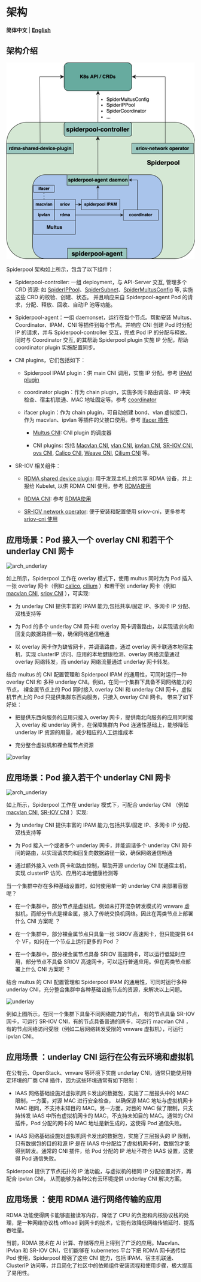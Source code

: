# 架构

**简体中文** | [**English**](./arch.md)

## 架构介绍

![arch](../images/spiderpool_arch.png)

Spiderpool 架构如上所示，包含了以下组件：

* Spiderpool-controller: 一组 deployment，与 API-Server 交互, 管理多个 CRD 资源: 如 [SpiderIPPool](../reference/crd-spiderippool.md)、[SpiderSubnet](../reference/crd-spidersubnet.md)、[SpiderMultusConfig](../reference/crd-spidermultusconfig.md) 等, 实施这些 CRD 的校验、创建、状态。 并且响应来自 Spiderpool-agent Pod 的请求，分配、释放、回收、自动IP 池等功能。

* Spiderpool-agent：一组 daemonset，运行在每个节点。帮助安装 Multus、Coordinator、IPAM、CNI 等插件到每个节点。并响应 CNI 创建 Pod 时分配 IP 的请求，并与 Spiderpool-controller 交互，完成 Pod IP 的分配与释放。同时与 Coordinator 交互, 的其帮助 Spiderpool plugin 实施 IP 分配，帮助 coordinator plugin 实施配置同步。

* CNI plugins，它们包括如下：

  * Spiderpool IPAM plugin：供 main CNI 调用，实施 IP 分配。参考 [IPAM plugin](../reference/plugin-ipam.md)

  * coordinator plugin：作为 chain plugin，实施多网卡路由调谐、IP 冲突检查、宿主机联通、MAC 地址固定等。参考 [coordinator](../concepts/coordinator-zh_CN.md)

  * ifacer plugin：作为 chain plugin，可自动创建 bond、vlan 虚拟接口，作为 macvlan、ipvlan 等插件的父接口使用。参考 [Ifacer 插件](../reference/plugin-ifacer.md)

    * [Multus CNI](https://github.com/k8snetworkplumbingwg/multus-cni): CNI plugin 的调度器

    * CNI plugins: 包括 [Macvlan CNI](https://github.com/containernetworking/plugins/tree/main/plugins/main/macvlan),
        [vlan CNI](https://github.com/containernetworking/plugins/tree/main/plugins/main/vlan),
        [ipvlan CNI](https://github.com/containernetworking/plugins/tree/main/plugins/main/ipvlan),
        [SR-IOV CNI](https://github.com/k8snetworkplumbingwg/sriov-cni),
        [ovs CNI](https://github.com/k8snetworkplumbingwg/ovs-cni),
        [Calico CNI](https://github.com/projectcalico/calico),
        [Weave CNI](https://github.com/weaveworks/weave),
        [Cilium CNI](https://github.com/cilium/cilium) 等。

* SR-IOV 相关组件：

  * [RDMA shared device plugin](https://github.com/Mellanox/k8s-rdma-shared-dev-plugin): 用于发现主机上的共享 RDMA 设备，并上报给 Kubelet, 以供 RDMA CNI 使用，参考 [RDMA使用](../usage/rdma-zh_CN.md)

  * [RDMA CNI](https://github.com/k8snetworkplumbingwg/rdma-cni): 参考 [RDMA使用](../usage/rdma-zh_CN.md)

  * [SR-IOV network operator](https://github.com/k8snetworkplumbingwg/sriov-network-operator): 便于安装和配置使用 sriov-cni，更多参考 [sriov-cni 使用](../usage/install/underlay/get-started-sriov-zh_CN.md)

## 应用场景：Pod 接入一个 overlay CNI 和若干个 underlay CNI 网卡

![arch_underlay](../images/spiderpool-overlay.jpg)

如上所示，Spiderpool 工作在 overlay 模式下，使用 multus 同时为为 Pod 插入一张 overlay 网卡（例如 [calico](https://github.com/projectcalico/calico), [cilium](https://github.com/cilium/cilium) ）和若干张 underlay 网卡（例如 [macvlan CNI](https://github.com/containernetworking/plugins/tree/main/plugins/main/macvlan), [sriov CNI](https://github.com/k8snetworkplumbingwg/sriov-cni) ），可实现:

* 为 underlay CNI 提供丰富的 IPAM 能力,包括共享/固定 IP、多网卡 IP 分配、双栈支持等

* 为 Pod 的多个 underlay CNI 网卡和 overlay 网卡调谐路由，以实现请求向和回复向数据路径一致，确保网络通信畅通

* 以 overlay 网卡作为缺省网卡，并调谐路由，通过 overlay 网卡联通本地宿主机，实现 clusterIP 访问、应用的本地健康检测、overlay 网络流量通过 overlay 网络转发，而 underlay 网络流量通过 underlay 网卡转发。

结合 multus 的 CNI 配置管理和 Spiderpool IPAM 的通用性，可同时运行一种 overlay CNI 和 多种 underlay CNI。例如，在同一个集群下具备不同网络能力的节点， 裸金属节点上的 Pod 同时接入 overlay CNI 和 underlay CNI 网卡，虚拟机节点上的 Pod 只提供集群东西向服务，只接入 overlay CNI 网卡。
带来了如下好处：

* 把提供东西向服务的应用只接入 overlay 网卡，提供南北向服务的应用同时接入 overlay 和 underlay 网卡，在保障集群内 Pod 连通性基础上，能够降低 underlay IP 资源的用量，减少相应的人工运维成本

* 充分整合虚拟机和裸金属节点资源

![overlay](../images/overlay.jpg)

## 应用场景：Pod 接入若干个 underlay CNI 网卡

![arch_underlay](../images/spiderpool-underlay.jpg)

如上所示，Spiderpool 工作在 underlay 模式下，可配合 underlay CNI （例如 [macvlan CNI](https://github.com/containernetworking/plugins/tree/main/plugins/main/macvlan), [SR-IOV CNI](https://github.com/k8snetworkplumbingwg/sriov-cni) ）实现:

* 为 underlay CNI 提供丰富的 IPAM 能力,包括共享/固定 IP、多网卡 IP 分配、双栈支持等

* 为 Pod 接入一个或者多个 underlay 网卡，并能调谐多个 underlay CNI 网卡间的路由，以实现请求向和回复向数据路径一致，确保网络通信畅通

* 通过额外接入 veth 网卡和路由控制，帮助开源 underlay CNI 联通宿主机，实现 clusterIP 访问、应用的本地健康检测等

当一个集群中存在多种基础设置时，如何使用单一的 underlay CNI 来部署容器呢？

* 在一个集群中，部分节点是虚拟机，例如未打开混杂转发模式的 vmware 虚拟机，而部分节点是裸金属，接入了传统交换机网络。因此在两类节点上部署什么 CNI 方案呢 ？

* 在一个集群中，部分裸金属节点只具备一张 SRIOV 高速网卡，但只能提供 64 个 VF，如何在一个节点上运行更多的 Pod ？

* 在一个集群中，部分裸金属节点具备 SRIOV 高速网卡，可以运行低延时应用，部分节点不具备 SRIOV 高速网卡，可以运行普通应用。但在两类节点部署上什么 CNI 方案呢 ？

结合 multus 的 CNI 配置管理和 Spiderpool IPAM 的通用性，可同时运行多种 underlay CNI，充分整合集群中各种基础设施节点的资源，来解决以上问题。

![underlay](../images/underlay.jpg)

例如上图所示，在同一个集群下具备不同网络能力的节点， 有的节点具备 SR-IOV 网卡，可运行 SR-IOV CNI，有的节点具备普通的网卡，可运行 macvlan CNI ，有的节点网络访问受限（例如二层网络转发受限的 vmware 虚拟机），可运行 ipvlan CNI。

## 应用场景 ：underlay CNI 运行在公有云环境和虚拟机

在公有云、OpenStack、vmvare 等环境下实施 underlay CNI，通常只能使用特定环境的厂商 CNI 插件，因为这些环境通常有如下限制：

* IAAS 网络基础设施对虚拟机网卡发出的数据包，实施了二层报头中的 MAC 限制，一方面，对源 MAC 进行安全检查，
  以确保源 MAC 地址与虚拟机网卡 MAC 相同，不支持未知目的 MAC。另一方面，对目的 MAC 做了限制，只支持转发
  IAAS 中所有虚拟机网卡的 MAC，不支持未知目的 MAC。通常的 CNI 插件，Pod 分配的网卡的 MAC 地址是新生成的，这使得 Pod 通信失败。

* IAAS 网络基础设施对虚拟机网卡发出的数据包，实施了三层报头的 IP 限制，只有数据包的目的和源 IP 是在 IAAS
  中分配给了虚拟机网卡时，数据包才能得到转发。通常的 CNI 插件，给 Pod 分配的 IP 地址不符合 IAAS 设置，这使得 Pod 通信失败。

Spiderpool 提供了节点拓扑的 IP 池功能，与虚拟机的相同 IP 分配设置对齐，再配合 ipvlan CNI，
从而能够为各种公有云环境提供 underlay CNI 解决方案。

## 应用场景 ：使用 RDMA 进行网络传输的应用

RDMA 功能使得网卡能够直接读写内存，降低了 CPU 的负担和内核协议栈的处理，是一种网络协议栈 offload 到网卡的技术，它能有效降低网络传输延时、提高吞吐量。

当前，RDMA 技术在 AI 计算、存储等应用上得到了广泛的应用。Macvlan、IPvlan 和 SR-IOV CNI，它们能够在 kubernetes 平台下把 RDMA 网卡透传给 Pod 使用，Spiderpool 增强了这些 CNI 能力，包括 IPAM、宿主机联通、ClusterIP 访问等，并且简化了社区中的依赖组件安装流程和使用步骤，极大提高了易用性。
